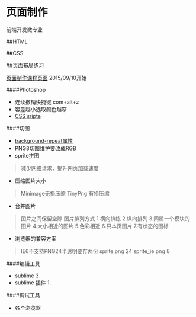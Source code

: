 # 页面制作
前端开发微专业

##HTML

##CSS

##页面布局练习

[页面制作课程页面](http://mooc.study.163.com/learn/NEU-1000054000#/learn/content?type=detail&id=1000174022)
2015/09/10开始 


####Photoshop
- 连续撤销快捷键 com+alt+z
- 容差越小选取颜色越窄
- [CSS sripte](http://www.css88.com/archives/756)
 

####切图
- [background-repeat属性](http://www.w3school.com.cn/cssref/pr_background-repeat.asp)
- PNG8切图维护要改成RGB
- sprite拼图
>减少网络请求，提升网页加载速度

- 压缩图片大小
> Minimage无损压缩
> TinyPng 有损压缩

- 合并图片
> 图片之间保留空隙
> 图片排列方式
1.横向排练
2.纵向排列
3.同属一个模块的图片
4.大小相近的图片
5.色彩相近
6.只本页图片
7.有状态的图标

- 浏览器的兼容方案
>IE6不支持PNG24半透明要存两份
sprite.png 24
sprite_ie.png 8

####编辑工具
- sublime 3
-  sublime 插件
		1.



####调试工具

-  各个浏览器